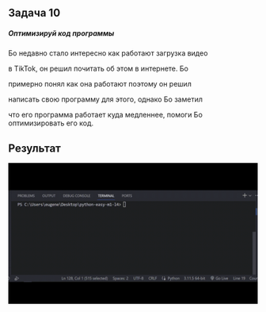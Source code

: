 ## Задача 10

##### Оптимизируй код программы

Бо недавно стало интересно как работают загрузка видео

в TikTok, он решил почитать об этом в интернете. Бо

примерно понял как она работают поэтому он решил

написать свою программу для этого, однако Бо заметил

что его программа работает куда медленнее, помоги Бо оптимизировать его код.


## Результат

![1697798535320](image/task/1697798535320.png)
